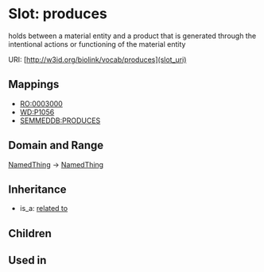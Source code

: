 # Slot: produces


holds between a material entity and a product that is generated through the intentional actions or functioning of the material entity

URI: [http://w3id.org/biolink/vocab/produces](slot_uri)
## Mappings

 * [RO:0003000](http://purl.obolibrary.org/obo/RO_0003000)
 * [WD:P1056](http://purl.obolibrary.org/obo/WD_P1056)
 * [SEMMEDDB:PRODUCES](http://purl.obolibrary.org/obo/SEMMEDDB_PRODUCES)
## Domain and Range

[NamedThing](NamedThing.md) -> [NamedThing](NamedThing.md)
## Inheritance

 *  is_a: [related to](related_to.md)
## Children

## Used in

